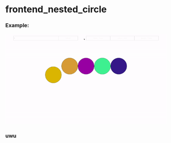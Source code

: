 # frontend_nested_circle
### Example:
![](https://github.com/cclarice/frontend_sort_circles/blob/main/gif/Modes.gif)

### uwu
